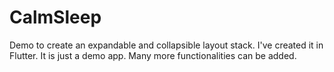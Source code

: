 # CalmSleep


Demo to create an expandable and collapsible layout stack. I've created it in Flutter. It is just a demo app. Many more functionalities can be added.
